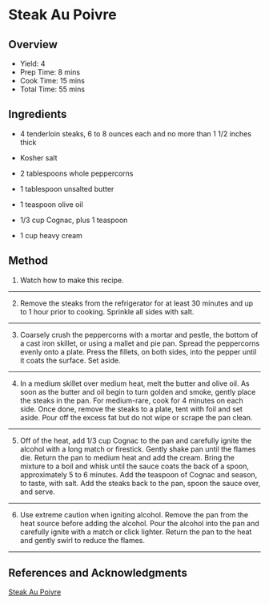 # Steak Au Poivre

## Overview

- Yield: 4
- Prep Time: 8 mins
- Cook Time: 15 mins
- Total Time: 55 mins

## Ingredients

- 4 tenderloin steaks, 6 to 8 ounces each and no more than 1 1/2 inches thick

- Kosher salt

- 2 tablespoons whole peppercorns

- 1 tablespoon unsalted butter

- 1 teaspoon olive oil

- 1/3 cup Cognac, plus 1 teaspoon

- 1 cup heavy cream

## Method

1. Watch how to make this recipe.
---

2. Remove the steaks from the refrigerator for at least 30 minutes and up to 1 hour prior to cooking. Sprinkle all sides with salt.
---

3. Coarsely crush the peppercorns with a mortar and pestle, the bottom of a cast iron skillet, or using a mallet and pie pan. Spread the peppercorns evenly onto a plate. Press the fillets, on both sides, into the pepper until it coats the surface. Set aside.
---

4. In a medium skillet over medium heat, melt the butter and olive oil. As soon as the butter and oil begin to turn golden and smoke, gently place the steaks in the pan. For medium-rare, cook for 4 minutes on each side. Once done, remove the steaks to a plate, tent with foil and set aside. Pour off the excess fat but do not wipe or scrape the pan clean.
---

5. Off of the heat, add 1/3 cup Cognac to the pan and carefully ignite the alcohol with a long match or firestick. Gently shake pan until the flames die. Return the pan to medium heat and add the cream. Bring the mixture to a boil and whisk until the sauce coats the back of a spoon, approximately 5 to 6 minutes. Add the teaspoon of Cognac and season, to taste, with salt. Add the steaks back to the pan, spoon the sauce over, and serve.
---

6. Use extreme caution when igniting alcohol. Remove the pan from the heat source before adding the alcohol. Pour the alcohol into the pan and carefully ignite with a match or click lighter. Return the pan to the heat and gently swirl to reduce the flames.
---

## References and Acknowledgments

[Steak Au Poivre](https://www.foodnetwork.com/recipes/alton-brown/steak-au-poivre-recipe-1916730)
